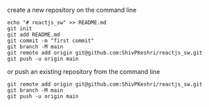 create a new repository on the command line
```
echo "# reactjs_sw" >> README.md
git init
git add README.md
git commit -m "first commit"
git branch -M main
git remote add origin git@github.com:ShivPKeshri/reactjs_sw.git
git push -u origin main
```


or push an existing repository from the command line
```
git remote add origin git@github.com:ShivPKeshri/reactjs_sw.git
git branch -M main
git push -u origin main
```
